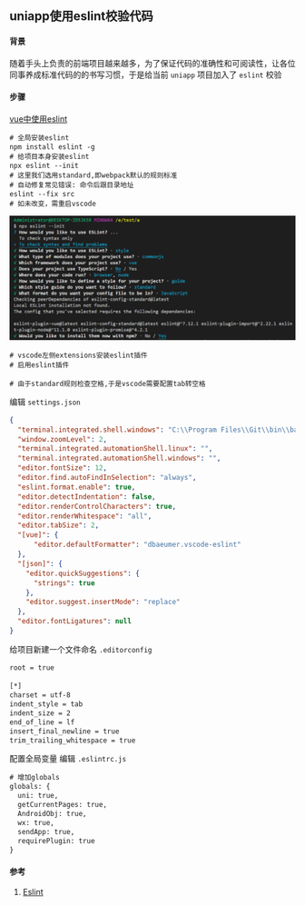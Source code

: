 ## uniapp使用eslint校验代码

#### 背景
随着手头上负责的前端项目越来越多，为了保证代码的准确性和可阅读性，让各位同事养成标准代码的的书写习惯，于是给当前 `uniapp` 项目加入了 `eslint` 校验


#### 步骤
[vue中使用eslint](../Node/使用vue-cli搭建vue项目.md)
```SHELL
# 全局安装eslint
npm install eslint -g
# 给项目本身安装eslint
npx eslint --init
# 这里我们选用standard,即webpack默认的规则标准
# 自动修复常见错误: 命令后跟目录地址
eslint --fix src
# 如未改变，需重启vscode
```
![步骤图](../images/js/uniapp使用eslint校验代码/console_01.jpg '步骤图')

```SHELL
# vscode左侧extensions安装eslint插件
# 启用eslint插件

# 由于standard规则检查空格,于是vscode需要配置tab转空格
```


编辑 `settings.json`

```JSON
{
  "terminal.integrated.shell.windows": "C:\\Program Files\\Git\\bin\\bash.exe",
  "window.zoomLevel": 2,
  "terminal.integrated.automationShell.linux": "",
  "terminal.integrated.automationShell.windows": "",
  "editor.fontSize": 12,
  "editor.find.autoFindInSelection": "always",
  "eslint.format.enable": true,
  "editor.detectIndentation": false,
  "editor.renderControlCharacters": true,
  "editor.renderWhitespace": "all",
  "editor.tabSize": 2,
  "[vue]": {
      "editor.defaultFormatter": "dbaeumer.vscode-eslint"
  },
  "[json]": {
    "editor.quickSuggestions": {
      "strings": true
    },
    "editor.suggest.insertMode": "replace"
  },
  "editor.fontLigatures": null
}
```


给项目新建一个文件命名 `.editorconfig`

```SHELL
root = true

[*]
charset = utf-8
indent_style = tab
indent_size = 2
end_of_line = lf
insert_final_newline = true
trim_trailing_whitespace = true
```

配置全局变量
编辑 `.eslintrc.js`

```SHELL
# 增加globals
globals: {
  uni: true,
  getCurrentPages: true,
  AndroidObj: true,
  wx: true,
  sendApp: true,
  requirePlugin: true
}
```

#### 参考
1. [Eslint](https://eslint.bootcss.com/)

